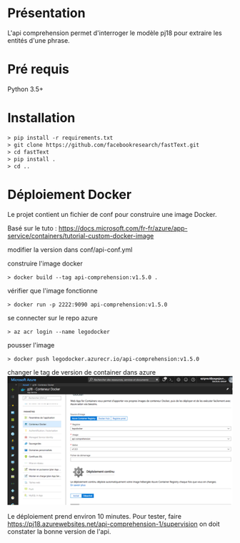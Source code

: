 # Présentation
L'api comprehension permet d'interroger le modèle pj18 pour extraire les entités d'une phrase.

# Pré requis
Python 3.5+

# Installation

```
> pip install -r requirements.txt
> git clone https://github.com/facebookresearch/fastText.git
> cd fastText
> pip install .
> cd ..
```

# Déploiement Docker
Le projet contient un fichier de conf pour construire une image Docker.

Basé sur le tuto : https://docs.microsoft.com/fr-fr/azure/app-service/containers/tutorial-custom-docker-image

modifier la version dans conf/api-conf.yml

construire l'image docker
```
> docker build --tag api-comprehension:v1.5.0 .
```

vérifier que l'image fonctionne
```
> docker run -p 2222:9090 api-comprehension:v1.5.0
```

se connecter sur le repo azure
```
> az acr login --name legodocker
```

pousser l'image
```
> docker push legodocker.azurecr.io/api-comprehension:v1.5.0
```

changer le tag de version de container dans azure
![azure](azure.png)

Le déploiement prend environ 10 minutes.
Pour tester, faire https://pj18.azurewebsites.net/api-comprehension-1/supervision
on doit constater la bonne version de l'api.
